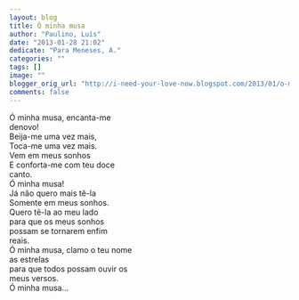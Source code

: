 ```yaml
---
layout: blog
title: Ó minha musa
author: "Paulino, Luís"
date: "2013-01-28 21:02"
dedicate: "Para Meneses, A."
categories: ""
tags: []
image: ""
blogger_orig_url: "http://i-need-your-love-now.blogspot.com/2013/01/o-minha-musa.html"
comments: false
---
```


Ó minha musa, encanta-me\
denovo!\
Beija-me uma vez mais,\
Toca-me uma vez mais.\
Vem em meus sonhos\
E conforta-me com teu doce\
canto.\
Ó minha musa!\
Já não quero mais tê-la\
Somente em meus sonhos.\
Quero tê-la ao meu lado\
para que os meus sonhos\
possam se tornarem enfim\
reais.\
Ó minha musa, clamo o teu nome\
as estrelas\
para que todos possam ouvir os\
meus versos.\
Ó minha musa...
